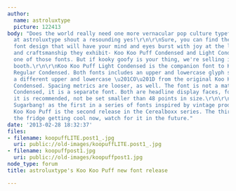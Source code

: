```yaml
---
author:
  name: astroluxtype
  picture: 122413
body: "Does the world really need one more vernacular pop culture typeface? We here,
  at astroluxtype shout a resounding yes!\r\n\r\nSure, you can find the apex of fine
  font design that will have your mind and eyes burst with joy at the level of sophistication
  and craftsmanship they exhibit- Koo Koo Puff Condensed and Light Condensed are not
  one of those fonts. But if kooky goofy is your thing, we're selling it at the astroluxtype
  booth.\r\n\r\nKoo Koo Puff Light Condensed is the companion font to Koo Koo Puff
  Regular Condensed. Both fonts includes an upper and lowercase glyph set. It has
  a different upper and lowercase \u201CO\u201D from the original Koo Koo Puff Regular
  Condensed. Spacing metrics are looser, as well. The font is not a match for Regular
  Condensed, it is a separate font. Both are headline display faces, for optimum usage
  it is recommended, not be set smaller than 48 points in size.\r\n\r\nLook to astroluxtype\u2019s
  Sugarbang! as the first in a series of fonts inspired by vintage product packaging,
  Koo Koo Puff is the second release in the Cerealboxx series. The third font is in
  the fridge getting cool now, watch for it in the future."
date: '2013-02-28 18:32:37'
files:
- filename: koopuffLITE.post1_.jpg
  uri: public://old-images/koopuffLITE.post1_.jpg
- filename: koopuffpost1.jpg
  uri: public://old-images/koopuffpost1.jpg
node_type: forum
title: astroluxtype's Koo Koo Puff new font release

---
```


